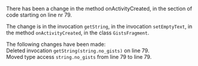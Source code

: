 There has been a change in the method onActivityCreated, in the section of code starting on line nr 79.
  
The change is in the invocation ```getString```, in the invocation ```setEmptyText```, in the method ```onActivityCreated```, in the class ```GistsFragment```.
  
The following changes have been made:  
Deleted invocation ```getString(string.no_gists)``` on line 79.  
Moved type access ```string.no_gists``` from line 79 to line 79.  
